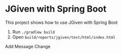 # JGiven with Spring Boot

This project shows how to use JGiven with Spring Boot

1. Run `./gradlew build`
2. Open `build/reports/jgiven/test/html/index.html`

Add Message Change

